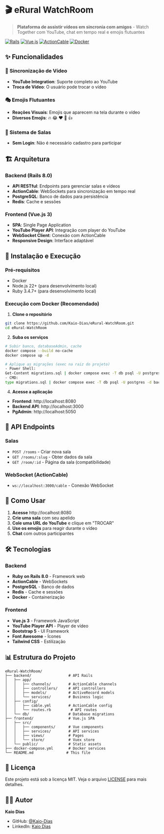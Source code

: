 # 🎬 eRural WatchRoom

> **Plataforma de assistir vídeos em sincronia com amigos** - Watch Together com YouTube, chat em tempo real e emojis flutuantes

[![Rails](https://img.shields.io/badge/Rails-8.0.3-red.svg)](https://rubyonrails.org/)
[![Vue.js](https://img.shields.io/badge/Vue.js-3.5.22-green.svg)](https://vuejs.org/)
[![ActionCable](https://img.shields.io/badge/ActionCable-WebSocket-blue.svg)](https://guides.rubyonrails.org/action_cable_overview.html)
[![Docker](https://img.shields.io/badge/Docker-Compose-blue.svg)](https://docs.docker.com/compose/)

## ✨ Funcionalidades

### 🎥 **Sincronização de Vídeo**
- **YouTube Integration**: Suporte completo ao YouTube
- **Troca de Vídeo**: O usuário pode trocar o vídeo

### 🎭 **Emojis Flutuantes**
- **Reações Visuais**: Emojis que aparecem na tela durante o vídeo
- **Diversos Emojis**: 🔥 😂 ❤️ 👏 👍

### 👥 **Sistema de Salas**
- **Sem Login**: Não é necessário cadastro para participar

## 🏗️ Arquitetura

### **Backend (Rails 8.0)**
- **API RESTful**: Endpoints para gerenciar salas e vídeos
- **ActionCable**: WebSockets para sincronização em tempo real
- **PostgreSQL**: Banco de dados para persistência
- **Redis**: Cache e sessões

### **Frontend (Vue.js 3)**
- **SPA**: Single Page Application
- **YouTube Player API**: Integração com player do YouTube
- **WebSocket Client**: Conexão com ActionCable
- **Responsive Design**: Interface adaptável

## 🚀 Instalação e Execução

### **Pré-requisitos**
- Docker
- Node.js 22+ (para desenvolvimento local)
- Ruby 3.4.7+ (para desenvolvimento local)

### **Execução com Docker (Recomendado)**

1. **Clone o repositório**
```bash
git clone https://github.com/Kaio-Dias/eRural-WatchRoom.git
cd eRural-WatchRoom
```

2. **Suba os serviços**
```bash
# Subir banco, databaseAdmin, cache
docker compose --build no-cache
docker compose up -d

# Aplique as migrações (exec na raiz do projeto)
- Power Shell:
Get-Content migrations.sql | docker compose exec -T db psql -U postgres -d backend_development
- CMD:
type migrations.sql | docker compose exec -T db psql -U postgres -d backend_development
```

4. **Acesse a aplicação**
- **Frontend**: http://localhost:8080
- **Backend API**: http://localhost:3000
- **PgAdmin**: http://localhost:5050

## 📡 API Endpoints

### **Salas**
- `POST /rooms` - Criar nova sala
- `GET /rooms/:slug` - Obter dados da sala
- `GET /room/:id` - Página da sala (compatibilidade)

### **WebSocket (ActionCable)**
- `ws://localhost:3000/cable` - Conexão WebSocket

## 🎯 Como Usar

1. **Acesse** http://localhost:8080
2. **Crie uma sala** com seu apelido
3. **Cole uma URL do YouTube** e clique em "TROCAR"
4. **Use os emojis** para reagir durante o vídeo
5. **Chat** com outros participantes

## 🛠️ Tecnologias

### **Backend**
- **Ruby on Rails 8.0** - Framework web
- **ActionCable** - WebSockets
- **PostgreSQL** - Banco de dados
- **Redis** - Cache e sessões
- **Docker** - Containerização

### **Frontend**
- **Vue.js 3** - Framework JavaScript
- **YouTube Player API** - Player de vídeo
- **Bootstrap 5** - UI Framework
- **Font Awesome** - Ícones
- **Tailwind CSS** - Estilização

## 📊 Estrutura do Projeto

```
eRural-WatchRoom/
├── backend/                 # API Rails
│   ├── app/
│   │   ├── channels/        # ActionCable channels
│   │   ├── controllers/     # API controllers
│   │   ├── models/          # ActiveRecord models
│   │   └── services/        # Business logic
│   ├── config/
│   │   ├── cable.yml        # ActionCable config
│   │   └── routes.rb         # API routes
│   └── db/                  # Database migrations
├── frontend/                # Vue.js SPA
│   ├── src/
│   │   ├── components/      # Vue components
│   │   ├── services/        # API services
│   │   ├── views/           # Pages
│   │   └── store/           # Vuex store
│   └── public/              # Static assets
├── docker-compose.yml       # Docker services
└── README.md               # This file
```

## 📝 Licença

Este projeto está sob a licença MIT. Veja o arquivo [LICENSE](LICENSE) para mais detalhes.

## 👨‍💻 Autor

**Kaio Dias**
- GitHub: [@Kaio-Dias](https://github.com/Kaio-Dias)
- LinkedIn: [Kaio Dias](https://www.linkedin.com/in/kaio-dias-0a84a1219)

